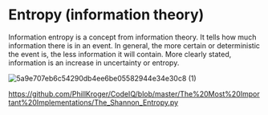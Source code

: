 # Entropy (information theory)<br>

Information entropy is a concept from information theory. It tells how much information there is in an event. In general, the more certain or deterministic the event is, the less information it will contain. More clearly stated, information is an increase in uncertainty or entropy.<br>

![5a9e707eb6c54290db4ee6be05582944e34e30c8 (1)](https://user-images.githubusercontent.com/66637696/189416624-3665480a-dcbb-44da-8fe1-96ea4e7fbbd7.jpg)

https://github.com/PhillKroger/CodeIQ/blob/master/The%20Most%20Important%20Implementations/The_Shannon_Entropy.py
